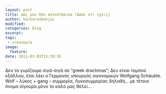 ```yaml
---
layout: post
title: Δώς μου δύo κατοστάρικα (Δώσε οτι έχεις)
author: buckaroobanjai
modified:
categories: blog
excerpt:
tags:
 - οικονομία
image:
  feature:
date: 2011-03-03T15:39:55
---
```


Δεν το γυρίζουμε σιγά-σιγά σε “greek drachmas”; Δεν είναι ταμπού εξάλλου, έτσι λέει ο Γερμανός υπουργός οικονομικών Wolfgang Schäuble. Wolf – λύκος + gang – συμμορία, Λυκοσυμμορίας δηλαδή… με τέτοιο όνομα σίγουρα μόνο το καλό μας θέλει…

